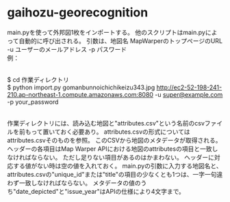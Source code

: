# gaihozu-georecognition

main.pyを使って外邦図1枚をインポートする。
他のスクリプトはmain.pyによって自動的に呼び出される。
引数は、地図名 MapWarperのトップページのURL -u ユーザーのメールアドレス -p パスワード<br>
例：<br><br>

$ cd 作業ディレクトリ<br>
$ python import.py gomanbunnoichichikeizu343.jpg http://ec2-52-198-241-210.ap-northeast-1.compute.amazonaws.com:8080 -u super@example.com -p your_password
<br><br>

作業ディレクトリには、読み込む地図と"attributes.csv"という名前のcsvファイルを前もって置いておく必要あり。
attributes.csvの形式についてはattributes.csvそのものを参照。
このCSVから地図のメタデータが取得される。
ヘッダーの各項目はMap Warper APIにおける地図のattributesの項目と一致しなければならない。
ただし足りない項目があるのはかまわない。
ヘッダーに対応する値がない時は空の値を入れておく。
main.pyの引数に入力する地図名と、attributes.csvの"unique_id"または"title"の項目の少なくとも1つは、一字一句違わず一致しなければならない。
メタデータの値のうち"date_depicted"と"issue_year"はAPIの仕様により4文字まで。
